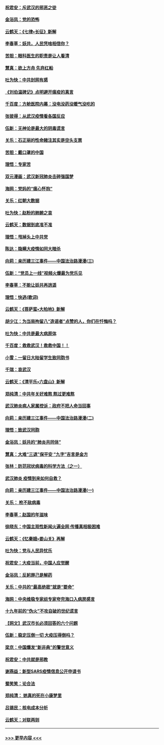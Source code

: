 #### [祝君安：斥武汉的邪恶之徒](../pages/nsc993/n11855861.md?t=02100233) 
#### [金浴凤：党的恐怖](../pages/nsc993/n11855849.md?t=02100233) 
#### [云鹤天：《七律▪长征》新解](../pages/nsc993/n11855479.md?t=02100233) 
#### [李春草：妖共，人民凭啥相信你？](../pages/nsc993/n11855196.md?t=02100233) 
#### [苦胆：眼科医生的职责是让人看清](../pages/nsc993/n11853840.md?t=02100233) 
#### [慧真：欲上方舟 先弃红船](../pages/nsc993/n11853483.md?t=02100233) 
#### [吐为快：中共封网有感](../pages/nsc993/n11852575.md?t=02100233) 
#### [《刘伯温碑记》点明避开瘟疫的真言](../pages/nsc993/n11852128.md?t=02100233) 
#### [千百度：方舱医院内幕：没电没药没暖气没吃的](../pages/nsc993/n11850211.md?t=02100233) 
#### [张彼得：从武汉疫情看各国反应](../pages/nsc993/n11850102.md?t=02100233) 
#### [伍新：无神论是最大的阴毒谎言](../pages/nsc993/n11846129.md?t=02100233) 
#### [关乐：石正丽的性命赌注其实是空头支票](../pages/nsc993/n11846109.md?t=02100233) 
#### [苦胆：戴口罩的中国](../pages/nsc993/n11845576.md?t=02100233) 
#### [理悟：专家苦](../pages/nsc993/n11845564.md?t=02100233) 
#### [双元漫画：武汉新冠肺炎击碎强国梦](../pages/nsc993/n11843320.md?t=02100233) 
#### [海网：党妈的“瘟心怀抱”](../pages/nsc993/n11840740.md?t=02100233) 
#### [关乐：红朝大数据](../pages/nsc993/n11840675.md?t=02100233) 
#### [吐为快：赵粉的肺腑之哀](../pages/nsc993/n11840618.md?t=02100233) 
#### [云鹤天：数据到底准不准](../pages/nsc993/n11840325.md?t=02100233) 
#### [理悟：甩掉头上中共党](../pages/nsc993/n11838826.md?t=02100233) 
#### [陈达：隐瞒大疫情如同大暗杀](../pages/nsc993/n11838771.md?t=02100233) 
#### [向莉：亲历建三江事件——中国法治路漫漫(三)](../pages/nsc993/n11831825.md?t=02100233) 
#### [伍新：“党员上一线”视频火爆最为党乐见](../pages/nsc993/n11838200.md?t=02100233) 
#### [李春草：不能让妖共再逍遥](../pages/nsc993/n11838102.md?t=02100233) 
#### [理悟：快逃(歌词)](../pages/nsc993/n11838083.md?t=02100233) 
#### [云鹤天：《菩萨蛮▪大柏地》新解](../pages/nsc993/n11838059.md?t=02100233) 
#### [胡少江：为当局拘留八“造谣者”点赞的人，你们在忏悔吗？](../pages/nsc993/n11836801.md?t=02100233) 
#### [吐为快：中共是最大病原体](../pages/nsc993/n11836748.md?t=02100233) 
#### [千百度：救救武汉！救救中国！！](../pages/nsc993/n11836145.md?t=02100233) 
#### [小雪：一留日大陆留学生致同胞书](../pages/nsc993/n11834624.md?t=02100233) 
#### [千瑞：哀武汉](../pages/nsc993/n11833647.md?t=02100233) 
#### [云鹤天：《清平乐▪六盘山》新解](../pages/nsc993/n11833611.md?t=02100233) 
#### [郑纯清：中共年关好难熬 熬过更难熬](../pages/nsc993/n11833489.md?t=02100233) 
#### [武汉肺炎病人家属控诉：政府不把人命当回事](../pages/nsc993/n11833205.md?t=02100233) 
#### [向莉：亲历建三江事件——中国法治路漫漫(二)](../pages/nsc993/n11829102.md?t=02100233) 
#### [理悟：致武汉同胞](../pages/nsc993/n11831522.md?t=02100233) 
#### [金浴凤：妖共的“肺炎共同体”](../pages/nsc993/n11829448.md?t=02100233) 
#### [慧真：大难“三退”保平安 “九字”吉言是金方](../pages/nsc993/n11829501.md?t=02100233) 
#### [张林：防范冠状病毒的科学方法（之一）](../pages/nsc993/n11828618.md?t=02100233) 
#### [武汉肺炎 疫情到来如何自救？](../pages/nsc993/n11827632.md?t=02100233) 
#### [向莉：亲历建三江事件——中国法治路漫漫(一)](../pages/nsc993/n11827190.md?t=02100233) 
#### [关乐： 枪不敌病毒](../pages/nsc993/n11826746.md?t=02100233) 
#### [李春草：赵国的年滋味](../pages/nsc993/n11826321.md?t=02100233) 
#### [徐晓东：中国主观性新闻火遍全网 传播真相极困难](../pages/nsc993/n11826508.md?t=02100233) 
#### [云鹤天：《忆秦娥▪娄山关》再解](../pages/nsc993/n11824682.md?t=02100233) 
#### [吐为快：党与人民异忧乐](../pages/nsc993/n11824660.md?t=02100233) 
#### [祝君安：大疫当前，中国人应觉醒](../pages/nsc993/n11821946.md?t=02100233) 
#### [金浴凤：反躬罪己是解药](../pages/nsc993/n11820280.md?t=02100233) 
#### [关乐：中共的“最高绝密”就是“要命”](../pages/nsc993/n11816946.md?t=02100233) 
#### [海网：中央维稳专家组专家夸完海口入病房感言](../pages/nsc993/n11815138.md?t=02100233) 
#### [十九年前的“伪火”不攻自破的世纪谎言](../pages/nsc993/n11813238.md?t=02100233) 
#### [【网文】武汉市长必须回答的六个问题](../pages/nsc993/n11813848.md?t=02100233) 
#### [伍新：稳定压倒一切 大疫压得倒吗？](../pages/nsc993/n11812634.md?t=02100233) 
#### [梁京：中国爆发“新非典”的警世意义](../pages/nsc993/n11812554.md?t=02100233) 
#### [祝君安：中共就是邪教](../pages/nsc993/n11812431.md?t=02100233) 
#### [谢燕益：新型SARS疫情信息公开申请书](../pages/nsc993/n11808840.md?t=02100233) 
#### [蜀笑笑：论合法](../pages/nsc993/n11808064.md?t=02100233) 
#### [郑纯清： 她真的死在小康梦里](../pages/nsc993/n11806623.md?t=02100233) 
#### [吕锡民：核电成本分析](../pages/nsc993/n11806284.md?t=02100233) 
#### [云鹤天：对联两则](../pages/nsc993/n11805957.md?t=02100233) 

----
#### [ >>> 更早内容 <<< ](../indexes/nsc993-earlier.md)
